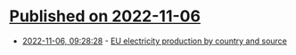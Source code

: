 # [Published on 2022-11-06](index.md)

* [2022-11-06, 09:28:28](https://news.ycombinator.com/item?id=33490735) - [EU electricity production by country and source](https://transparency.entsoe.eu/)
